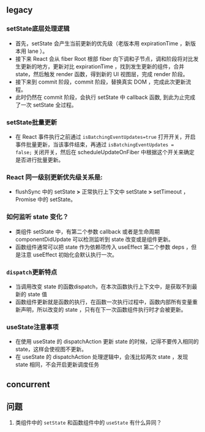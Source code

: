 ## legacy
### setState底层处理逻辑
- 首先，setState 会产生当前更新的优先级（老版本用 expirationTime ，新版本用 lane ）。
- 接下来 React 会从 fiber Root 根部 fiber 向下调和子节点，调和阶段将对比发生更新的地方，更新对比 expirationTime ，找到发生更新的组件，合并 state，然后触发 render 函数，得到新的 UI 视图层，完成 render 阶段。
- 接下来到 commit 阶段，commit 阶段，替换真实 DOM ，完成此次更新流程。
- 此时仍然在 commit 阶段，会执行 setState 中 callback 函数, 到此为止完成了一次 setState 全过程。


### setState批量更新
- 在 React 事件执行之前通过 `isBatchingEventUpdates=true` 打开开关，开启事件批量更新，当该事件结束，再通过 `isBatchingEventUpdates = false;` 关闭开关，然后在 scheduleUpdateOnFiber 中根据这个开关来确定是否进行批量更新。

### React 同一级别**更新优先级**关系是:
- flushSync 中的 setState **>** 正常执行上下文中 setState **>** setTimeout ，Promise 中的 setState。

### 如何监听 state 变化？
- 类组件 setState 中，有第二个参数 callback 或者是生命周期componentDidUpdate 可以检测监听到 state 改变或是组件更新。
- 函数组件通常可以把 state 作为依赖项传入 useEffect 第二个参数 deps ，但是注意 useEffect 初始化会默认执行一次。

### **`dispatch`更新特点**
- 当调用改变 state 的函数dispatch，在本次函数执行上下文中，是获取不到最新的 state 值
- 函数组件更新就是函数的执行，在函数一次执行过程中，函数内部所有变量重新声明，所以改变的 state ，只有在下一次函数组件执行时才会被更新。

### **useState注意事项**
- 在使用 useState 的 dispatchAction 更新 state 的时候，记得不要传入相同的 state，这样会使视图不更新。
- 在 useState 的 dispatchAction 处理逻辑中，会浅比较两次 state ，发现 state 相同，不会开启更新调度任务




## concurrent


## 问题
1. 类组件中的 `setState` 和函数组件中的 `useState` 有什么异同？